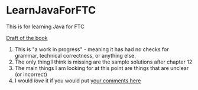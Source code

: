 # LearnJavaForFTC
This is for learning Java for FTC

[Draft of the book](LearnJavaForFTC.pdf)

1. This is "a work in progress" - meaning it has had no checks for grammar, technical correctness, or anything else.
2. The only thing I think is missing are the sample solutions after chapter 12
3. The main things I am looking for at this point are things that are unclear (or incorrect)
4. I would *love* it if you would put [your comments here](https://github.com/alan412/LearnJavaForFTC/issues/new?assignees=&labels=&template=book-comments.md&title=)   